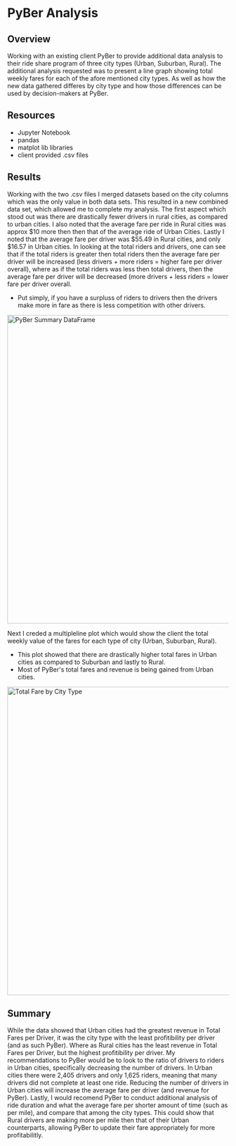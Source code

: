 # PyBer Analysis

## Overview 
Working with an existing client PyBer to provide additional data analysis to their ride share program of three city types (Urban, Suburban, Rural).  The additional analysis requested was to present a line graph showing total weekly fares for each of the afore mentioned city types.  As well as how the new data gathered differes by city type and how those differences can be used by decision-makers at PyBer.

## Resources
- Jupyter Notebook
- pandas
- matplot lib libraries
- client provided .csv files

## Results
Working with the two .csv files I merged datasets based on the city columns which was the only value in both data sets.  This resulted in a new combined data set, which allowed me to complete my analysis.  The first aspect which stood out was there are drastically fewer drivers in rural cities, as compared to urban cities.  I also noted that the average fare per ride in Rural cities was approx $10 more then then that of the average ride of Urban Cities.  Lastly I noted that the average fare per driver was $55.49 in Rural cities, and only $16.57 in Urban cities.  In looking at the total riders and drivers, one can see that if the total riders is greater then total riders then the average fare per driver will be increased (less drivers + more riders = higher fare per driver overall), where as if the total riders was less then total drivers, then the average fare per driver will be decreased (more drivers + less riders = lower fare per driver overall.

- Put simply, if you have a surpluss of riders to drivers then the drivers make more in fare as there is less competition with other drivers.

<img width="700" alt="PyBer Summary DataFrame" src="https://user-images.githubusercontent.com/104927745/179375233-133c4887-b4e9-45b1-a070-96447ae50f0e.PNG">

Next I creded a multipleline plot which would show the client the total weekly value of the fares for each type of city (Urban, Suburban, Rural).  
- This plot showed that there are drastically higher total fares in Urban cities as compared to Suburban and lastly to Rural.
- Most of PyBer's total fares and revenue is being gained from Urban cities.

<img width="700" alt="Total Fare by City Type" src="https://user-images.githubusercontent.com/104927745/179375173-52907ba4-186d-441a-8e84-3858578326e7.PNG">

## Summary
While the data showed that Urban cities had the greatest revenue in Total Fares per Driver, it was the city type with the least profitibility per driver (and as such PyBer).  Where as Rural cities has the least revenue in Total Fares per Driver, but the highest profitibility per driver.  My recommendations to PyBer would be to look to the ratio of drivers to riders in Urban cities, specifically decreasing the number of drivers.  In Urban cities there were 2,405 drivers and only 1,625 riders, meaning that many drivers did not complete at least one ride.  Reducing the number of drivers in Urban cities will increase the average fare per driver (and revenue for PyBer).  Lastly, I would recomend PyBer to conduct additional analysis of ride duration and what the average fare per shorter amount of time (such as per mile), and compare that among the city types.  This could show that Rural drivers are making more per mile then that of their Urban counterparts, allowing PyBer to update their fare appropriately for more profitabilitly.
